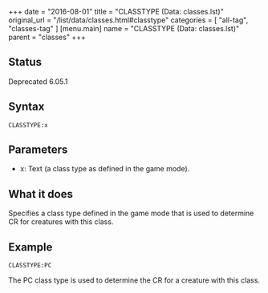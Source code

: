 +++
date = "2016-08-01"
title = "CLASSTYPE (Data: classes.lst)"
original_url = "/list/data/classes.html#classtype"
categories = [ "all-tag", "classes-tag" ]
[menu.main]
    name = "CLASSTYPE (Data: classes.lst)"
    parent = "classes"
+++

## Status

Deprecated 6.05.1

## Syntax

`CLASSTYPE:x`

## Parameters

-   x: Text (a class type as defined in the game mode).



What it does
------------

Specifies a class type defined in the game mode that is used to
determine CR for creatures with this class.

Example
-------

`CLASSTYPE:PC`

The PC class type is used to determine the CR for a creature with this
class.

